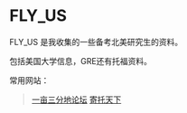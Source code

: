 # FLY_US

FLY_US 是我收集的一些备考北美研究生的资料。

包括美国大学信息，GRE还有托福资料。

常用网站：
  >[一亩三分地论坛]
  >[寄托天下]
  
[一亩三分地论坛]: http://www.1point3acres.com/
[寄托天下]:http://bbs.gter.net/
